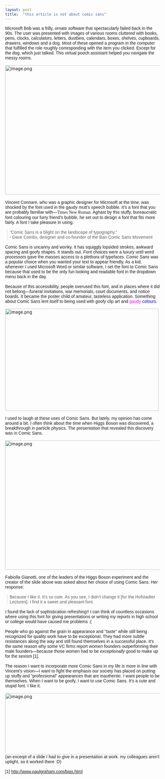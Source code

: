 ```yaml
---
layout: post
title:  "this article is not about comic sans"
---
```


<div dir="ltr"><div dir="ltr"><span style="font-family:comic sans ms,sans-serif">Microsoft Bob was a frilly, ornate software that spectacularly failed 
back in the 90s. The user was presented with images of various rooms<i> </i>cluttered with books, pens, clocks, calculators, letters<i>, </i>dustbins, calendars, boxes, shelves, cupboards, drawers, windows and a dog.<i> </i>Most
 of these opened a program in the computer that fulfilled the role 
roughly corresponding with the item you clicked. Except for the dog, 
which just talked. This virtual pooch assistant helped you navigate the 
messy rooms.<br></span><div><span style="font-family:comic sans ms,sans-serif"><br></span><img src="https://internetblog.s3.amazonaws.com/images/51d74ae1-a18a-479a-879f-51181cd29a1c" alt="image.png" style="margin-right: 0px;" width="558" height="419"><br><br></div><div><span style="font-family:comic sans ms,sans-serif">Vincent
 Connare, who was a graphic designer for Microsoft at the time, was 
shocked by the font used in the gaudy mutt&#39;s speech bubble. It&#39;s a font 
that you are probably familiar with—<span style="font-family:times new roman,serif">Times New Roman</span>. Aghast by 
this stuffy, bureaucratic font colouring our furry friend&#39;s bubble, he 
set out to design a font that fits more fairly. A font I take pleasure 
in using.</span></div><span style="font-family:comic sans ms,sans-serif"><br></span><blockquote class="gmail_quote" style="margin:0px 0px 0px 0.8ex;border-left:1px solid rgb(204,204,204);padding-left:1ex"><div><span style="font-family:comic sans ms,sans-serif"><i>“</i>Comic Sans is a blight on the landscape of typography.” <br>- <span>Dave Combs, designer and co-founder</span><b> </b>of the Ban Comic Sans Movement<br></span></div></blockquote><div><span style="font-family:comic sans ms,sans-serif"><br></span></div><div><span style="font-family:comic sans ms,sans-serif">Comic
 Sans is uncanny and wonky. It has squiggly lopsided strokes, awkward 
spacing and goofy shapes. It stands out. Font choices were a luxury 
until word processors gave the masses access to a plethora of typefaces.
 Comic Sans was a popular choice when you wanted your text to appear 
friendly. As a kid, whenever I used Microsoft Word or similar software, I
 set the font to Comic Sans because that used to be the only fun looking
 and readable font in the dropdown menu back in the day.</span></div><div><span style="font-family:comic sans ms,sans-serif"><br></span></div><div><span style="font-family:comic sans ms,sans-serif">Because
 of this accessibility, people overused this font, and in places where 
it did not belong—funeral invitations, war memorials, court documents, 
and notice boards. It became the poster child of amateur, tasteless 
application. Something about Comic Sans lent itself to being used with 
goofy clip art and <span style="color:rgb(255,0,255)">gaudy</span> <span style="color:rgb(0,0,255)">colours</span>.<br></span></div><div><span style="font-family:comic sans ms,sans-serif"><br></span></div><div><img src="https://internetblog.s3.amazonaws.com/images/77723e68-0a59-42a3-8601-b529a4fa6677" alt="image.png" width="500" height="331"><br><span style="font-family:comic sans ms,sans-serif"><br></span></div><div><span style="font-family:comic sans ms,sans-serif">I
 used to laugh at these uses of Comic Sans. But lately, my opinion has 
come around a bit. I often think about the time when Higgs Boson was 
discovered, a breakthrough in particle physics. The presentation that 
revealed this discovery was in Comic Sans.<br></span></div><div><span style="font-family:comic sans ms,sans-serif"><br></span></div><div><img src="https://internetblog.s3.amazonaws.com/images/7b33447c-f075-442b-9c65-113501717f2b" alt="image.png" width="558" height="419"><br><span style="font-family:comic sans ms,sans-serif"><br></span></div><div><span style="font-family:comic sans ms,sans-serif">Fabiolla
 Gianotti, one of the leaders of the Higgs Boson experiment and the 
creator of the slide above was asked about her choice of using Comic 
Sans. Her response:</span></div><div><span style="font-family:comic sans ms,sans-serif"><br></span></div><blockquote class="gmail_quote" style="margin:0px 0px 0px 0.8ex;border-left:1px solid rgb(204,204,204);padding-left:1ex"><div><span style="font-family:comic sans ms,sans-serif">Because I like it. It&#39;s so cute. As you see, I didn&#39;t change it [for the
 Hofstadter Lectures]. I find it a sweet and pleasant font.</span></div></blockquote><div><span style="font-family:comic sans ms,sans-serif"><br></span></div><div><span style="font-family:comic sans ms,sans-serif">I
 found the lack of sophistication refreshing!! I can think of countless 
occasions where using this font for giving presentations or writing my 
reports in high school or college would have caused me problems :(</span></div><div><span style="font-family:comic sans ms,sans-serif"><br></span></div><div><span style="font-family:comic sans ms,sans-serif">People who go against the grain in appearance and 
&quot;taste&quot; while still being recognized for quality work have to be exceptional. 
They had more subtle resistances along the way and still found 
themselves in a successful place. It&#39;s the same reason why some VC firms
 report women founders outperforming their male founders—because those women 
had to be <i>exceptionally</i> good to make up for the sexism [1].</span></div><div><span style="font-family:comic sans ms,sans-serif"><br></span></div><div><span style="font-family:comic sans ms,sans-serif">The
 reason I want to incorporate more Comic Sans in my life is more in line
 with Vincent&#39;s vision—I want to fight the emphasis our society has 
placed on putting up stuffy and &quot;professional&quot; appearances that are 
inauthentic. I want people to be themselves. When I want to be goofy, I 
want to use Comic Sans. It&#39;s a cute and stupid font. I like it.<br></span></div><div><span style="font-family:comic sans ms,sans-serif"><br></span></div><div><img src="https://internetblog.s3.amazonaws.com/images/9e27cb6f-18b9-4297-9bd7-b486657764fa" alt="image.png" width="558" height="198"><br><span style="font-family:comic sans ms,sans-serif">(an excerpt of a slide I had to give in a presentation at work. my colleagues aren&#39;t uptight, so it worked there :D)<br></span></div><div><span style="font-family:comic sans ms,sans-serif"><br></span></div><div><span style="font-family:comic sans ms,sans-serif">[1] <a href="http://www.paulgraham.com/bias.html" target="_blank">http://www.paulgraham.com/bias.html</a></span></div></div></div>
